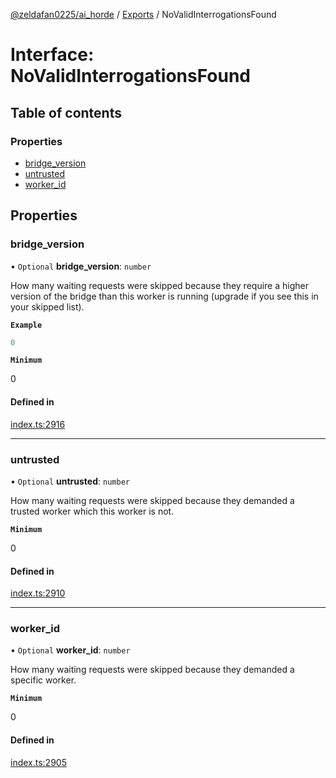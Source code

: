 [@zeldafan0225/ai_horde](../README.md) / [Exports](../modules.md) / NoValidInterrogationsFound

# Interface: NoValidInterrogationsFound

## Table of contents

### Properties

- [bridge\_version](NoValidInterrogationsFound.md#bridge_version)
- [untrusted](NoValidInterrogationsFound.md#untrusted)
- [worker\_id](NoValidInterrogationsFound.md#worker_id)

## Properties

### bridge\_version

• `Optional` **bridge\_version**: `number`

How many waiting requests were skipped because they require a higher version of the bridge than this worker is running (upgrade if you see this in your skipped list).

**`Example`**

```ts
0
```

**`Minimum`**

0

#### Defined in

[index.ts:2916](https://github.com/ZeldaFan0225/ai_horde/blob/f6fd59f/index.ts#L2916)

___

### untrusted

• `Optional` **untrusted**: `number`

How many waiting requests were skipped because they demanded a trusted worker which this worker is not.

**`Minimum`**

0

#### Defined in

[index.ts:2910](https://github.com/ZeldaFan0225/ai_horde/blob/f6fd59f/index.ts#L2910)

___

### worker\_id

• `Optional` **worker\_id**: `number`

How many waiting requests were skipped because they demanded a specific worker.

**`Minimum`**

0

#### Defined in

[index.ts:2905](https://github.com/ZeldaFan0225/ai_horde/blob/f6fd59f/index.ts#L2905)
